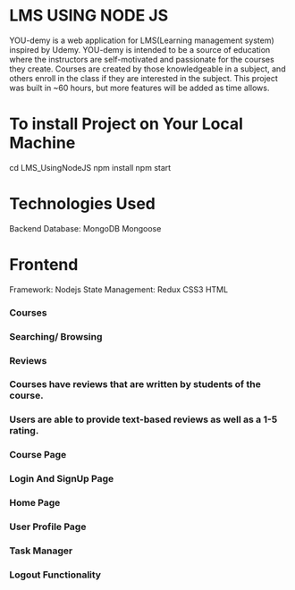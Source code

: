 # LMS USING NODE JS 

YOU-demy  is a web application for LMS(Learning management system) inspired by Udemy. YOU-demy is intended to be a source of education where the instructors are self-motivated and passionate for the courses they create. Courses are created by those knowledgeable in a subject, and others enroll in the class if they are interested in the subject. This project was built in ~60 hours, but more features will be added as time allows.

# To install Project on Your Local Machine 
cd LMS_UsingNodeJS
npm install 
npm start

# Technologies Used
Backend
Database: MongoDB
Mongoose

# Frontend
Framework: Nodejs
State Management: Redux
CSS3
HTML

### Courses
### Searching/ Browsing
### Reviews
### Courses have reviews that are written by students of the course.
### Users are able to provide text-based reviews as well as a 1-5 rating.
### Course Page
### Login And SignUp Page
### Home Page
### User Profile Page
### Task Manager
### Logout Functionality



